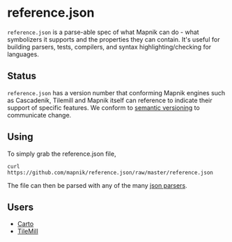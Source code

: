 # reference.json

`reference.json` is a parse-able spec of what Mapnik can do - what symbolizers 
it supports and the properties they can contain. It's useful for building 
parsers, tests, compilers, and syntax highlighting/checking for languages.

## Status

`reference.json` has a version number that conforming Mapnik engines such as
Cascadenik, Tilemill and Mapnik itself can reference to indicate their support
of specific features. We conform to [semantic versioning](http://semver.org) to communicate change.

## Using

To simply grab the reference.json file,

    curl https://github.com/mapnik/reference.json/raw/master/reference.json

The file can then be parsed with any of the many [json parsers](http://www.json.org/).

## Users

* [Carto](https://github.com/mapbox/carto)
* [TileMill](https://github.com/mapbox/tilemill)
